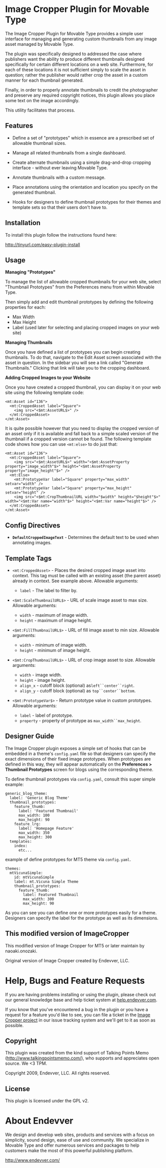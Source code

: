 # Image Cropper Plugin for Movable Type #

The Image Cropper Plugin for Movable Type provides a simple
user interface for managing and generating custom thumbnails
from any image asset managed by Movable Type. 

The plugin was specifically designed to addressed the case
where publishers want the ability to produce different thumbnails
designed specifically for certain different locations on a web site. 
Furthermore, for each of these locations it is not sufficient
simply to scale the asset in question; rather the publisher
would rather crop the asset in a custom manner for each thumbnail
generated.

Finally, in order to properly annotate thumbnails to credit the 
photographer and preserve any required copyright notices, this 
plugin allows you place some text on the image accordingly.

This utility facilitates that process.

## Features ##

* Define a set of "prototypes" which in essence are a prescribed
  set of allowable thumbnail sizes.

* Manage all related thumbnails from a single dashboard.

* Create alternate thumbnails using a simple drag-and-drop cropping
  interface - without ever leaving Movable Type.

* Annotate thumbnails with a custom message.

* Place annotations using the orientation and location you specify 
  on the generated thumbnail.

* Hooks for designers to define thumbnail prototypes for their
  themes and template sets so that their users don't have to.

## Installation ##

To install this plugin follow the instructions found here:

http://tinyurl.com/easy-plugin-install

## Usage ##

**Managing "Prototypes"**

To manage the list of allowable cropped thumbnails for your web
site, select "Thumbnail Prototypes" from the Preferences menu from
within Movable Type.

Then simply add and edit thumbnail prototypes by defining the following
properties for each:

* Max Width
* Max Height
* Label (used later for selecting and placing cropped images on your web site)

**Managing Thumbnails**

Once you have defined a list of prototypes you can begin creating
thumbnails. To do that, navigate to the Edit Asset screen associated
with the asset in question. In the sidebar you will see a link called
"Generate Thumbnails." Clicking that link will take you to the cropping
dashboard.

**Adding Cropped Images to your Website**

Once you have created a cropped thumbnail, you can display it on your
web site using the following template code:

    <mt:Asset id="136">
      <mt:CroppedAsset label="Square">
        <img src="<$mt:AssetURL$>" />
      </mt:CroppedAsset>
    </mt:Asset>

It is quite possible however that you need to display the cropped
version of an asset only if it is available and fall back to a simple
scaled version of the thumbnail if a cropped version cannot be found.
The following template code shows how you can use `<mt:else>` to do
just that:

    <mt:Asset id="136">
      <mt:CroppedAsset label="Square">
        <img src="<$mt:AssetURL$>" width="<$mt:AssetProperty property="image_width"$>" height="<$mt:AssetProperty property="image_height"$>" />
      <mt:Else>
        <mt:PrototypeVar label="Square" property="max_width" setvar="width" />
        <mt:PrototypeVar label="Square" property="max_height" setvar="height" />
        <img src="<$mt:CropThumbnailURL width="$width" height="$height"$>" width="<$mt:Var name="width"$>" height="<$mt:Var name="height"$>" />
      </mt:CroppedAsset>
    </mt:Asset>

## Config Directives ##

* **`DefaultCroppedImageText`** - Determines the default text to be
  used when annotating images.

## Template Tags ##

* `<mt:CroppedAsset>` - Places the desired cropped image asset
  into context. This tag must be called with an existing asset
  (the parent asset) already in context. See example above. Allowable
  arguments:

  * `label` - The label to filter by.

* `<$mt:ScaleThumbnailURL$>` - URL of scale image asset to max size. Allowable
  arguments:

  * `width` - maximum of image width.
  * `height` - maximum of image height.

* `<$mt:FillThumbnailURL$>` - URL of fill image asset to min size. Allowable
  arguments:

  * `width` - minimum of image width.
  * `height` - minimum of image height.

* `<$mt:CropThumbnailURL$>` - URL of crop image asset to size. Allowable
  arguments:

  * `width` - image width.
  * `height` - image height.
  * `align_x` - cutoff block (optional) as`left``center``right`.
  * `align_y` - cutoff block (optional) as `top``center``bottom`.

* `<$mt:PrototypeVar$>` - Return prototype value in custom prototypes. Allowable
  arguments:

  * `label` - label of prototype.
  * `property` - property of prototype as `max_width``max_height`.

## Designer Guide ##

The Image Cropper plugin exposes a simple set of hooks that can be
embedded in a theme's `config.yaml` file so that designers can specify 
the exact dimensions of their fixed image prototypes. When prototypes
are defined in this way, they will appear automatically on the 
**Preferences > Thumbnail Prototypes** screen for blogs using the corresponding
theme. 

To define thumbnail prototypes via `config.yaml`, consult this super 
simple example:

    generic_blog_theme:
      label: 'Generic Blog Theme'
      thumbnail_prototypes:
        feature_thumb:
          label: 'Featured Thumbnail'
          max_width: 100
          max_height: 90
        feature_lrg:
          label: 'Homepage Feature'
          max_width: 350
          max_height: 300
      templates:
        index:
          etc...

example of define prototypes for MT5 theme via `config.yaml`.

    themes:
      mtVicunaSimple:
        id: mtVicunaSimple
        label: mt.Vicuna Simple Theme
        thumbnail_prototypes:
          feature_thumb:
            label: Featured Thumbnail
            max_width: 300
            max_height: 90

As you can see you can define one or more prototypes easily for a theme.
Designers can specify the label for the prototype as well as its 
dimensions.

## This modified version of ImageCropper

This modified version of Image Cropper for MT5 or later maintain by naoaki.onozaki.

Original version of Image Cropper created by Endevver, LLC.

# Help, Bugs and Feature Requests ##

If you are having problems installing or using the plugin, please check out our general knowledge base and help ticket system at [help.endevver.com](http://help.endevver.com).

If you know that you've encountered a bug in the plugin or you have a request for a feature you'd like to see, you can file a ticket in the [Image Cropper project](https://endevver.lighthouseapp.com/projects/34923-image-cropper) in our issue tracking system and we'll get to it as soon as possible.

## Copyright ##

This plugin was created from the kind support of 
Talking Points Memo (http://www.talkingpointsmemo.com/), who
supports and appreciates open source. We <3 TPM.

Copyright 2009, Endevver, LLC. All rights reserved.

## License ##

This plugin is licensed under the GPL v2.

# About Endevver #

We design and develop web sites, products and services with a focus on 
simplicity, sound design, ease of use and community. We specialize in 
Movable Type and offer numerous services and packages to help customers 
make the most of this powerful publishing platform.

http://www.endevver.com/

